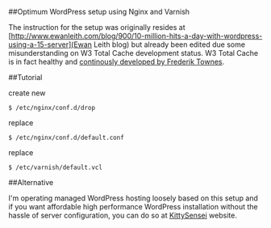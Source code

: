 ##Optimum WordPress setup using Nginx and Varnish

The instruction for the setup was originally resides at 
[http://www.ewanleith.com/blog/900/10-million-hits-a-day-with-wordpress-using-a-15-server](Ewan Leith blog) 
but already been edited due some misunderstanding on W3 Total Cache development status. 
W3 Total Cache is in fact healthy and [continously developed by Frederik Townes](http://wordpress.org/extend/plugins/w3-total-cache/).

##Tutorial

create new 

    $ /etc/nginx/conf.d/drop

replace 

    $ /etc/nginx/conf.d/default.conf

replace 

    $ /etc/varnish/default.vcl

##Alternative

I'm operating managed WordPress hosting loosely based on this setup and if you want affordable high performance WordPress installation without the hassle of server configuration, you can do so at [KittySensei](http://www.kittysensei.com) website.

